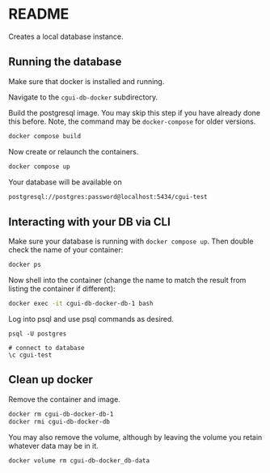 # README

Creates a local database instance.

## Running the database

Make sure that docker is installed and running.

Navigate to the `cgui-db-docker` subdirectory.

Build the postgresql image. You may skip this step if you have already done this before. Note, the command may be `docker-compose` for older versions.

```bash
docker compose build
```

Now create or relaunch the containers.

```bash
docker compose up
```

Your database will be available on

```bash
postgresql://postgres:password@localhost:5434/cgui-test
```
## Interacting with your DB via CLI

Make sure your database is running with `docker compose up`. Then double check the name of your container:

```bash
docker ps
```

Now shell into the container (change the name to match the result from listing the container if different):

```bash
docker exec -it cgui-db-docker-db-1 bash
```

Log into psql and use psql commands as desired.

```
psql -U postgres

# connect to database
\c cgui-test
```

## Clean up docker

Remove the container and image.

```bash
docker rm cgui-db-docker-db-1
docker rmi cgui-db-docker-db
```

You may also remove the volume, although by leaving the volume you retain whatever data may be in it.

```bash
docker volume rm cgui-db-docker_db-data
```
